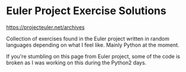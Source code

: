 # Euler Project Exercise Solutions
https://projecteuler.net/archives

Collection of exercises found in the Euler project written in random languages depending on what I feel like. Mainly Python at the moment.

If you're stumbling on this page from Euler project, some of the code is broken as I was working on this during the Python2 days.
